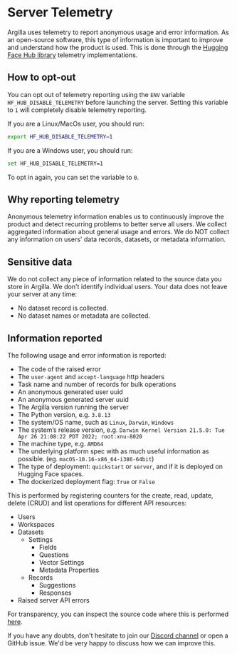 # Server Telemetry

Argilla uses telemetry to report anonymous usage and error information. As an open-source software, this type of information is important to improve and understand how the product is used. This is done through the [Hugging Face Hub library](https://github.com/huggingface/huggingface_hub) telemetry implementations.

## How to opt-out

You can opt out of telemetry reporting using the `ENV` variable `HF_HUB_DISABLE_TELEMETRY` before launching the server. Setting this variable to `1` will completely disable telemetry reporting.

If you are a Linux/MacOs user, you should run:

```bash
export HF_HUB_DISABLE_TELEMETRY=1
```

If you are a Windows user, you should run:

```bash
set HF_HUB_DISABLE_TELEMETRY=1
```

To opt in again, you can set the variable to `0`.

## Why reporting telemetry

Anonymous telemetry information enables us to continuously improve the product and detect recurring problems to better serve all users. We collect aggregated information about general usage and errors. We do NOT collect any information on users' data records, datasets, or metadata information.

## Sensitive data

We do not collect any piece of information related to the source data you store in Argilla. We don't identify individual users. Your data does not leave your server at any time:

* No dataset record is collected.
* No dataset names or metadata are collected.

## Information reported

The following usage and error information is reported:

* The code of the raised error
* The `user-agent` and `accept-language` http headers
* Task name and number of records for bulk operations
* An anonymous generated user uuid
* An anonymous generated server uuid
* The Argilla version running the server
* The Python version, e.g. `3.8.13`
* The system/OS name, such as `Linux`, `Darwin`, `Windows`
* The system’s release version, e.g. `Darwin Kernel Version 21.5.0: Tue Apr 26 21:08:22 PDT 2022; root:xnu-8020`
* The machine type, e.g. `AMD64`
* The underlying platform spec with as much useful information as possible. (eg. `macOS-10.16-x86_64-i386-64bit`)
* The type of deployment: `quickstart` or `server`, and if it is deployed on Hugging Face spaces.
* The dockerized deployment flag: `True` or `False`

This is performed by registering counters for the create, read, update, delete (CRUD) and list operations  for different API resources:

* Users
* Workspaces
* Datasets
  * Settings
    * Fields
    * Questions
    * Vector Settings
    * Metadata Properties
  * Records
    * Suggestions
    * Responses
* Raised server API errors

For transparency, you can inspect the source code where this is performed [here](https://github.com/argilla-io/argilla/argilla-server/src/argilla_server/telemetry.py).

If you have any doubts, don't hesitate to join our [Discord channel](http://hf.co/join/discord) or open a GitHub issue. We'd be very happy to discuss how we can improve this.
